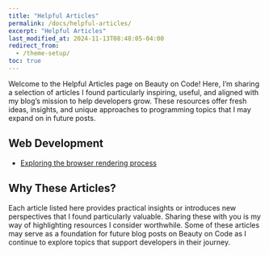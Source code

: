 ```yaml
---
title: "Helpful Articles"
permalink: /docs/helpful-articles/
excerpt: "Helpful Articles"
last_modified_at: 2024-11-13T08:48:05-04:00
redirect_from:
  - /theme-setup/
toc: true
---
```


Welcome to the Helpful Articles page on Beauty on Code!
Here, I’m sharing a selection of articles I found particularly inspiring, useful, and aligned with my blog’s mission to help developers grow. These resources offer fresh ideas, insights, and unique approaches to programming topics that I may expand on in future posts.

## Web Development
- [Exploring the browser rendering process](https://abhisaha.com/blog/exploring-browser-rendering-process)

## Why These Articles?
Each article listed here provides practical insights or introduces new perspectives that I found particularly valuable. Sharing these with you is my way of highlighting resources I consider worthwhile. Some of these articles may serve as a foundation for future blog posts on Beauty on Code as I continue to explore topics that support developers in their journey.



